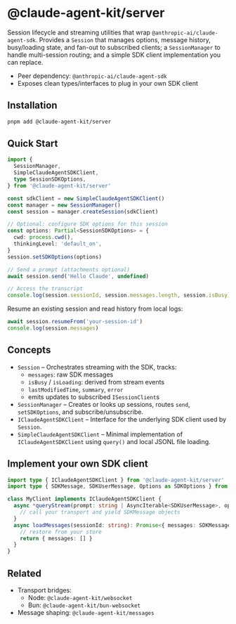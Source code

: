 # @claude-agent-kit/server

Session lifecycle and streaming utilities that wrap `@anthropic-ai/claude-agent-sdk`. Provides a `Session` that manages options, message history, busy/loading state, and fan-out to subscribed clients; a `SessionManager` to handle multi-session routing; and a simple SDK client implementation you can replace.

- Peer dependency: `@anthropic-ai/claude-agent-sdk`
- Exposes clean types/interfaces to plug in your own SDK client

## Installation

```bash
pnpm add @claude-agent-kit/server
```

## Quick Start

```ts
import {
  SessionManager,
  SimpleClaudeAgentSDKClient,
  type SessionSDKOptions,
} from '@claude-agent-kit/server'

const sdkClient = new SimpleClaudeAgentSDKClient()
const manager = new SessionManager()
const session = manager.createSession(sdkClient)

// Optional: configure SDK options for this session
const options: Partial<SessionSDKOptions> = {
  cwd: process.cwd(),
  thinkingLevel: 'default_on',
}
session.setSDKOptions(options)

// Send a prompt (attachments optional)
await session.send('Hello Claude', undefined)

// Access the transcript
console.log(session.sessionId, session.messages.length, session.isBusy)
```

Resume an existing session and read history from local logs:

```ts
await session.resumeFrom('your-session-id')
console.log(session.messages)
```

## Concepts

- `Session` – Orchestrates streaming with the SDK, tracks:
  - `messages`: raw SDK messages
  - `isBusy` / `isLoading`: derived from stream events
  - `lastModifiedTime`, `summary`, `error`
  - emits updates to subscribed `ISessionClient`s
- `SessionManager` – Creates or looks up sessions, routes `send`, `setSDKOptions`, and subscribe/unsubscribe.
- `IClaudeAgentSDKClient` – Interface for the underlying SDK client used by `Session`.
- `SimpleClaudeAgentSDKClient` – Minimal implementation of `IClaudeAgentSDKClient` using `query()` and local JSONL file loading.

## Implement your own SDK client

```ts
import type { IClaudeAgentSDKClient } from '@claude-agent-kit/server'
import type { SDKMessage, SDKUserMessage, Options as SDKOptions } from '@anthropic-ai/claude-agent-sdk'

class MyClient implements IClaudeAgentSDKClient {
  async *queryStream(prompt: string | AsyncIterable<SDKUserMessage>, options?: Partial<SDKOptions>): AsyncIterable<SDKMessage> {
    // call your transport and yield SDKMessage objects
  }
  async loadMessages(sessionId: string): Promise<{ messages: SDKMessage[] }> {
    // restore from your store
    return { messages: [] }
  }
}
```

## Related

- Transport bridges:
  - Node: `@claude-agent-kit/websocket`
  - Bun: `@claude-agent-kit/bun-websocket`
- Message shaping: `@claude-agent-kit/messages`
